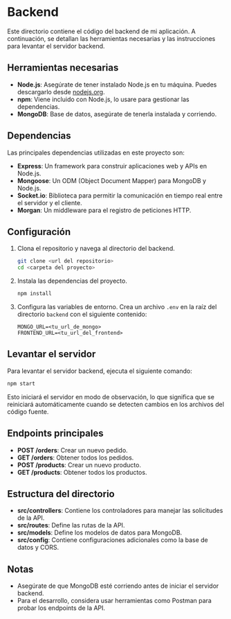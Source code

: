 # Backend

Este directorio contiene el código del backend de mi aplicación. A continuación, se detallan las herramientas necesarias y las instrucciones para levantar el servidor backend.

## Herramientas necesarias

- **Node.js**: Asegúrate de tener instalado Node.js en tu máquina. Puedes descargarlo desde [nodejs.org](https://nodejs.org/).
- **npm**: Viene incluido con Node.js, lo usare para gestionar las dependencias.
- **MongoDB**: Base de datos, asegúrate de tenerla instalada y corriendo.

## Dependencias

Las principales dependencias utilizadas en este proyecto son:

- **Express**: Un framework para construir aplicaciones web y APIs en Node.js.
- **Mongoose**: Un ODM (Object Document Mapper) para MongoDB y Node.js.
- **Socket.io**: Biblioteca para permitir la comunicación en tiempo real entre el servidor y el cliente.
- **Morgan**: Un middleware para el registro de peticiones HTTP.

## Configuración

1. Clona el repositorio y navega al directorio del backend.
   
   ```bash
   git clone <url del repositorio>
   cd <carpeta del proyecto>
   ```

2. Instala las dependencias del proyecto.

   ```bash
   npm install
   ```

3. Configura las variables de entorno. Crea un archivo `.env` en la raíz del directorio `backend` con el siguiente contenido:

   ```
   MONGO_URL=<tu_url_de_mongo>
   FRONTEND_URL=<tu_url_del_frontend>
   ```

## Levantar el servidor

Para levantar el servidor backend, ejecuta el siguiente comando:

```bash
npm start
```

Esto iniciará el servidor en modo de observación, lo que significa que se reiniciará automáticamente cuando se detecten cambios en los archivos del código fuente.

## Endpoints principales

- **POST /orders**: Crear un nuevo pedido.
- **GET /orders**: Obtener todos los pedidos.
- **POST /products**: Crear un nuevo producto.
- **GET /products**: Obtener todos los productos.

## Estructura del directorio

- **src/controllers**: Contiene los controladores para manejar las solicitudes de la API.
- **src/routes**: Define las rutas de la API.
- **src/models**: Define los modelos de datos para MongoDB.
- **src/config**: Contiene configuraciones adicionales como la base de datos y CORS.

## Notas

- Asegúrate de que MongoDB esté corriendo antes de iniciar el servidor backend.
- Para el desarrollo, considera usar herramientas como Postman para probar los endpoints de la API.

